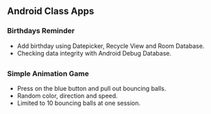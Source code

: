 ## Android Class Apps

### Birthdays Reminder
- Add birthday using Datepicker, Recycle View and Room Database.
- Checking data integrity with Android Debug Database.  

## 

### Simple Animation Game
- Press on the blue button and pull out bouncing balls. 
- Random color, direction and speed.
- Limited to 10 bouncing balls at one session.
